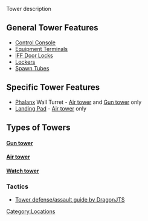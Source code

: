 Tower description

## General Tower Features

- [Control Console](Control_Console.md)
- [Equipment Terminals](Equipment_Terminal.md)
- [IFF Door Locks](IFF.md)
- [Lockers](Lockers.md)
- [Spawn Tubes](Respawn_Tube.md)

## Specific Tower Features

- [Phalanx](Phalanx.md) Wall Turret - [Air
  tower](Air_tower.md) and [Gun tower](Gun_tower.md)
  only
- [Landing Pad](Landing_Pad.md) - [Air
  tower](Air_tower.md) only

## Types of Towers

#### [Gun tower](Gun_tower.md)

#### [Air tower](Air_tower.md)

#### [Watch tower](Watch_tower.md)

<H3>

Tactics

</H3>

- [Tower defense/assault guide by DragonJTS](DragonJTS.md)

[Category:Locations](Category:Locations.md)
